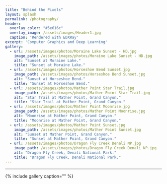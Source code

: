 ```yaml
---
title: "Behind the Pixels"
layout: splash
permalink: /photography/
header:
  overlay_color: "#5e616c"
  overlay_image: /assets/images/Header1.jpg
  caption: 'Rendered with EDXRay'
excerpt: 'Computer Graphics and Deep Learning'
gallery:
  - url: /assets/images/photos/Moraine Lake Sunset - HD.jpg
    image_path: /assets/images/photos/Moraine Lake Sunset - HD.jpg
    alt: "Sunset at Moraine Lake."
    title: "Sunset at Moraine Lake."
  - url: /assets/images/photos/Horseshoe Bend Sunset.jpg
    image_path: /assets/images/photos/Horseshoe Bend Sunset.jpg
    alt: "Sunset at Horseshoe Bend."
    title: "Sunset at Horseshoe Bend."
  - url: /assets/images/photos/Mather Point Star Trail.jpg
    image_path: /assets/images/photos/Mather Point Star Trail.jpg
    alt: "Star Trail at Mather Point, Grand Canyon."
    title: "Star Trail at Mather Point, Grand Canyon."
  - url: /assets/images/photos/Mather Point Moonrise.jpg
    image_path: /assets/images/photos/Mather Point Moonrise.jpg
    alt: "Moonrise at Mather Point, Grand Canyon."
    title: "Moonrise at Mather Point, Grand Canyon."
  - url: /assets/images/photos/Mather Point Sunset.jpg
    image_path: /assets/images/photos/Mather Point Sunset.jpg
    alt: "Sunset at Mather Point, Grand Canyon."
    title: "Sunset at Mather Point, Grand Canyon."
  - url: /assets/images/photos/Dragon Fly Creek Denali NP.jpg
    image_path: /assets/images/photos/Dragon Fly Creek Denali NP.jpg
    alt: "Dragon Fly Creek, Denali National Park."
    title: "Dragon Fly Creek, Denali National Park."
---
```


---

{% include gallery caption="" %}